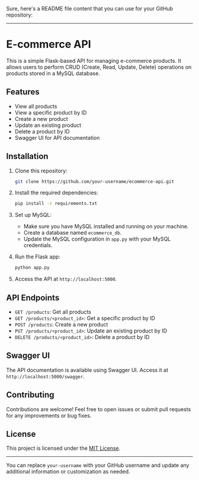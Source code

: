 Sure, here's a README file content that you can use for your GitHub repository:

---

# E-commerce API

This is a simple Flask-based API for managing e-commerce products. It allows users to perform CRUD (Create, Read, Update, Delete) operations on products stored in a MySQL database.

## Features

- View all products
- View a specific product by ID
- Create a new product
- Update an existing product
- Delete a product by ID
- Swagger UI for API documentation

## Installation

1. Clone this repository:

   ```bash
   git clone https://github.com/your-username/ecommerce-api.git
   ```

2. Install the required dependencies:

   ```bash
   pip install -r requirements.txt
   ```

3. Set up MySQL:
   
   - Make sure you have MySQL installed and running on your machine.
   - Create a database named `ecommerce_db`.
   - Update the MySQL configuration in `app.py` with your MySQL credentials.

4. Run the Flask app:

   ```bash
   python app.py
   ```

5. Access the API at `http://localhost:5000`.

## API Endpoints

- `GET /products`: Get all products
- `GET /products/<product_id>`: Get a specific product by ID
- `POST /products`: Create a new product
- `PUT /products/<product_id>`: Update an existing product by ID
- `DELETE /products/<product_id>`: Delete a product by ID

## Swagger UI

The API documentation is available using Swagger UI. Access it at `http://localhost:5000/swagger`.

## Contributing

Contributions are welcome! Feel free to open issues or submit pull requests for any improvements or bug fixes.

## License

This project is licensed under the [MIT License](LICENSE).

---

You can replace `your-username` with your GitHub username and update any additional information or customization as needed.
